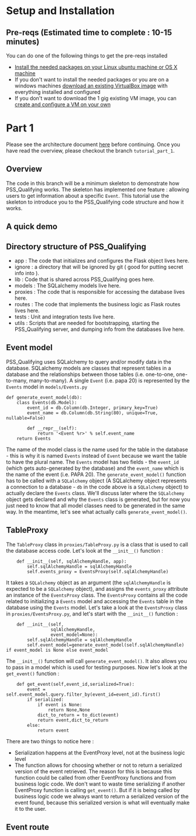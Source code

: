 # Setup and Installation

## Pre-reqs (Estimated time to complete : 10-15 minutes)
You can do one of the following things to get the pre-reqs installed
- [Install the needed packages on your Linux ubuntu machine or OS X machine](LocalInstall.md)
- If you don't want to install the needed packages or you are on a windows machines [download an existing VirtualBox image](VirtualBoxAppliance.md) with everything installed and configured 
- If you don't want to download the 1 gig existing VM image, you can [create and configure a VM on your own](CreateVmFromScratch.md) 
 
# Part 1

Please see the architecture document [here](../arch/README.md) before continuing.  Once you have read the overview, please checkout the branch `tutorial_part_1`.

## Overview

The code in this branch will be a minimum skeleton to demonstrate how PSS_Qualifying works.  The skeleton has implemented one feature : allowing users to get information about a specific `Event`. This tutorial use the skeleton to introduce you to the PSS_Qualifying code structure and how it works.

## A quick demo

## Directory structure of PSS_Qualifying

- app : The code that initializes and configures the Flask object lives here.
- ignore : a directory that will be ignored by git ( good for putting secret info into ).
- lib : Code that is shared across PSS_Qualifying goes here.
- models : The SQLalchemy models live here.
- proxies : The code that is responsible for accessing the database lives here.
- routes : The code that implements the business logic as Flask routes lives here.
- tests : Unit and integration tests live here.
- utils : Scripts that are needed for bootstrapping, starting the PSS_Qualifying server, and dumping info from the databases live here.

## Event model

PSS_Qualifying uses SQLalchemy to query and/or modify data in the database.  SQLalchemy models are classes that represent tables in a database and the relationships between those tables (i.e. one-to-one, one-to-many, many-to-many).  A single `Event` (i.e. papa 20) is represented by the `Events` model in `models/Events.py`

```
def generate_event_model(db):
    class Events(db.Model):
        event_id = db.Column(db.Integer, primary_key=True)
        event_name = db.Column(db.String(80), unique=True, nullable=False)
        
        def __repr__(self):
            return '<Event %r>' % self.event_name
    return Events
```

The name of the model class is the name used for the table in the database - this is why it is named `Events` instead of `Event` because we want the table to have the plural name.  The `Events` model has two fields - the `event_id` (which gets auto-generated by the database) and the `event_name` which is the name of the event (i.e. PAPA 20).  The `generate_event_model()` function has to be called with a `SQLalchemy` object (A SQLalchemy object represents a connection to a database - `db` in the code above is a `SQLalchemy` object) to actually declare the `Events` class.  We'll discuss later where the `SQLalchemy` object gets declared and why the `Events` class is generated, but for now you just need to know that all model classes need to be generated in the same way.  In the meantime, let's see what actually calls `generate_event_model()`.

## TableProxy

The `TableProxy` class in `proxies/TableProxy.py` is a class that is used to call the database access code.  Let's look at the `__init__()` function :

```
    def __init__(self, sqlAlchemyHandle, app):
        self.sqlAlchemyHandle = sqlAlchemyHandle
        self.events_proxy = EventsProxy(self.sqlAlchemyHandle)
```

It takes a `SQLalchemy` object as an argument (the `sqlAlchemyHandle` is expected to be a `SQLalchemy` object), and assigns the `events_proxy` attribute an instance of the `EventsProxy` class.  The `EventsProxy` contains all the code related to initializing a `Events` model and accessing the `Events` table in the database using the `Events` model.  Let's take a look at the `EventsProxy` class in `proxies/EventsProxy.py`, and let's start with the `__init__()` function :

```
    def __init__(self,
                 sqlAlchemyHandle,
                 event_model=None):
        self.sqlAlchemyHandle = sqlAlchemyHandle
        self.event_model=generate_event_model(self.sqlAlchemyHandle) if event_model is None else event_model
```

The `__init__()` function will call `generate_event_model()`.  It also allows you to pass in a model which is used for testing purposes.  Now let's look at the `get_event()` function : 
```
    def get_event(self,event_id,serialized=True):
        event = self.event_model.query.filter_by(event_id=event_id).first()
        if serialized:
            if event is None:
                return None,None            
            dict_to_return = to_dict(event)            
            return event,dict_to_return
        else:
            return event 
```

There are two things to notice here : 
- Serialization happens at the EventProxy level, not at the business logic level
- The function allows for choosing whether or not to return a serialized version of the event retrieved.  The reason for this is because this function could be called from other EventProxy functions and from business logic code.  We don't want to waste time serializing if another EventProxy function is calling `get_event()`.  But if it is being called by business logic code we always want to return a serialized version of the event found, because this serialized version is what will eventually make it to the user. 

## Event route


